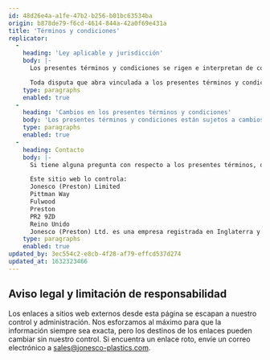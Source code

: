 ```yaml
---
id: 48d26e4a-a1fe-47b2-b256-b01bc63534ba
origin: b878de79-f6cd-4614-844a-42a0f69e431a
title: 'Términos y condiciones'
replicator:
  -
    heading: 'Ley aplicable y jurisdicción'
    body: |-
      Los presentes términos y condiciones se rigen e interpretan de conformidad con la legislación de Inglaterra y Gales.

      Toda disputa que abra vinculada a los presentes términos y condiciones, o a su utilización de lo/s sitio/s web de Jonesco (tanto de forma contractual como no), estará sujeta a la jurisdicción exclusiva de los tribunales de Inglaterra y Gales.
    type: paragraphs
    enabled: true
  -
    heading: 'Cambios en los presentes términos y condiciones'
    body: 'Los presentes términos y condiciones están sujetos a cambios. Consulte los presentes términos con frecuencia. Deberá aceptar todos los cambios si continúa utilizando este sitio web después de haber actualizado los términos y condiciones.'
    type: paragraphs
    enabled: true
  -
    heading: Contacto
    body: |-
      Si tiene alguna pregunta con respecto a los presentes términos, o sobre su actividad en nuestro sitio web, póngase en contacto con nosotros a través del siguiente correo: privacy@jonesco-plastics.com

      Este sitio web lo controla:
      Jonesco (Preston) Limited
      Pittman Way
      Fulwood
      Preston
      PR2 9ZD
      Reino Unido
      Jonesco (Preston) Ltd. es una empresa registrada en Inglaterra y Gales con el número 901751.
    type: paragraphs
    enabled: true
updated_by: 3ec554c2-e8cb-4f28-af79-effcd537d274
updated_at: 1632323466
---
```

## Aviso legal y limitación de responsabilidad
Los enlaces a sitios web externos desde esta página se escapan a nuestro control y administración. Nos esforzamos al máximo para que la información siempre sea exacta, pero los destinos de los enlaces pueden cambiar sin nuestro control. Si encuentra un enlace roto, envíe un correo electrónico a sales@jonesco-plastics.com.